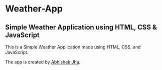 # Weather-App
## Simple Weather Application using HTML, CSS & JavaScript

This is a Simple Weather Application made using HTML, CSS, and JavaScript.

The app is created by [Abhishek Jha](https://github.com/Abhi192837/Weather-App/).
